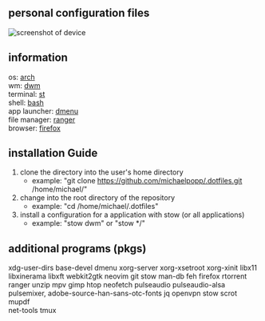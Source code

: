 ## personal configuration files  
![screenshot of device](https://i.imgur.com/EQtkfrh.png)  

## information  
os: [arch](https://archlinux.org/)    
wm: [dwm](https://dwm.suckless.org/)   
terminal: [st](https://dwm.suckless.org/)  
shell: [bash](https://www.gnu.org/software/bash/)  
app launcher: [dmenu](https://tools.suckless.org/dmenu/)   
file manager: [ranger](https://github.com/ranger/ranger)  
browser: [firefox](https://www.mozilla.org/en-US/firefox/new/)  

## installation Guide
1. clone the directory into the user's home directory  
   * example: "git clone https://github.com/michaelpopp/.dotfiles.git /home/michael/"  
2. change into the root directory of the repository  
   * example: "cd /home/michael/.dotfiles"  
3. install a configuration for a application with stow (or all applications)  
   * example: "stow dwm" or "stow */"  

## additional programs (pkgs)
xdg-user-dirs base-devel dmenu xorg-server xorg-xsetroot xorg-xinit libx11
libxinerama libxft webkit2gtk neovim git stow man-db
feh firefox rtorrent ranger unzip mpv gimp htop neofetch pulseaudio pulseaudio-alsa
pulsemixer, adobe-source-han-sans-otc-fonts jq openvpn stow scrot mupdf  
net-tools tmux
